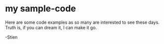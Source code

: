 my sample-code
===========

Here are some code examples as so many are interested to see these days. Truth is, if you can dream it, I can make it go.  

-Stien

